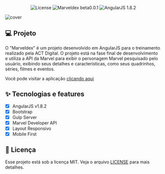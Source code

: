 <p align="center">
  <img alt="License" src="https://img.shields.io/static/v1?label=license&message=MIT&color=bd170b&labelColor=400703">

  <img alt="Marveldex beta0.0.1" src="https://img.shields.io/static/v1?label=Marveldex&message=beta0.0.1&color=bd170b&labelColor=400703">

  <img alt="AngularJS 1.8.2" src="https://img.shields.io/static/v1?label=AngularJS&message=v1.8.2&color=bd170b&labelColor=400703" />
</p>

![cover](.github/preview.gif)

## 💻 Projeto

O "Marveldex" é um projeto desenvolvido em AngularJS para o treinamento realizado pela ACT Digital. O projeto está na fase final de desenvolvimento e utiliza a API da Marvel para exibir o personagem Marvel pesquisado pelo usuário, exibindo seus detalhes e características, como seus quadrinhos, séries, filmes e eventos.

Você pode visitar a aplicação [clicando aqui](#)

## ✨ Tecnologias e features

- [x] AngularJS v1.8.2
- [x] Bootstrap
- [x] Gulp Server
- [x] Marvel Developer API
- [x] Layout Responsivo
- [x] Mobile First

## 📄 Licença

Esse projeto está sob a licença MIT. Veja o arquivo [LICENSE](.github/LICENSE.md) para mais detalhes.

<br />
